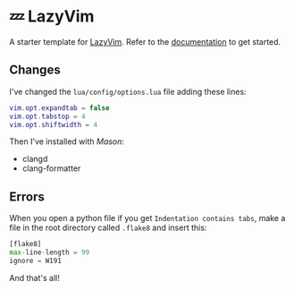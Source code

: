 # 💤 LazyVim

A starter template for [LazyVim](https://github.com/LazyVim/LazyVim).
Refer to the [documentation](https://lazyvim.github.io/installation) to get started.

## Changes
I've changed the `lua/config/options.lua` file adding these lines:
```lua
vim.opt.expandtab = false
vim.opt.tabstop = 4
vim.opt.shiftwidth = 4
```

Then I've installed with *Mason*:
- clangd
- clang-formatter

## Errors
When you open a python file if you get `Indentation contains tabs`, make a file in the root directory called `.flake8` and insert this:
```python
[flake8]
max-line-length = 99
ignore = W191
```

And that's all!

